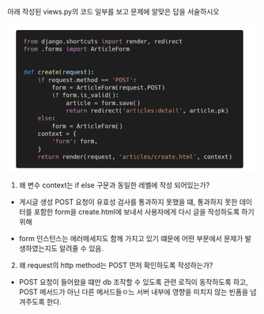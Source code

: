 아래 작성된 views.py의 코드 일부를 보고 문제에 알맞은 답을 서술하시오



![image-20220408212058870](homework.assets/image-20220408212058870.png)

1. 왜 변수 context는 if else 구문과 동일한 레벨에 작성 되어있는가?

- 게시글 생성 POST 요청이 유효성 검사를 통과하지 못했을 떄, 통과하지 못한 데이터를 포함한 form을 create.html에 보내서 사용자에게 다시 글을 작성하도록 하기 위해 

- form 인스턴스는 에러메세지도 함께 가지고 있기 떄문에 어떤 부문에서 문제가 발생하였는지도 알려줄 수 있음.



2. 왜 request의 http method는 POST 먼저 확인하도록 작성하는가?

- POST 요청이 들어왔을 떄만 db 조작할 수 있도록 관련 로직이 동작하도록 하고, POST 메서드가 아닌 다른 메서드들ㅇ느 서버 내부에 영향을 미치지 않는 빈폼을 넘겨주도록 한다. 